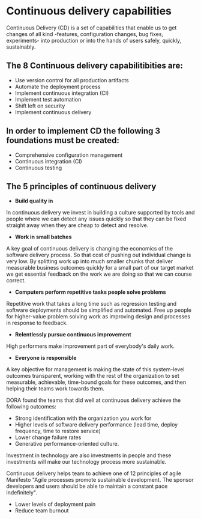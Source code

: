 # Continuous delivery capabilities

Continuous Delivery (CD) is a set of capabilities that enable us to get changes of all kind -features, configuration changes, bug fixes, experiments- into production or into the hands of users safely, quickly, sustainably.

## The 8 Continuous delivery capabilitibities are:
* Use version control for all production artifacts
* Automate the deployment process
* Implement continuous integration (CI)
* Implement test automation
* Shift left on security
* Implement continuous delivery


## In order to implement CD the following 3 foundations must be created:

* Comprehensive configuration management
* Continuous integration (CI)
* Continuous testing


## The 5 principles of continuous delivery

  * **Build quality in**
  
  In continuous delivery we invest in building a culture supported by tools and people where we can detect any issues quickly so that they can be fixed straight away when they are cheap to detect and resolve. 

  * **Work in small batches**
  
  A key goal of continuous delivery is changing the economics of the software delivery process. So that cost of pushing out individual change is very low. By splitting work up into much smaller chunks that deliver measurable business outcomes quickly for a small part of our target market we get essential feedback on the work we are doing so that we can course correct. 
  
  * **Computers perform repetitive tasks people solve problems**
  
  Repetitive work that takes a long time such as regression testing and software deployments should be simplified and automated. Free up people for higher-value problem solving work as improving design and processes in response to feedback.
  
  * **Relentlessly pursue continuous improvement**
  
  High performers make improvement part of everybody's daily work.
  
  * **Everyone is responsible**
  
  A key objective for management is making the state of this system-level outcomes transparent, working with the rest of the organization to set measurable, achievable, time-bound goals for these outcomes, and then helping their teams work towards them. 


DORA found the teams that did well at continuous delivery achieve the following outcomes: 

  - Strong identification with the organization you work for 
  - Higher levels of software delivery performance (lead time, deploy frequency, time to restore service)
  - Lower change failure rates 
  - Generative performance-oriented culture. 
  
Investment in technology are also investments in people and these investments will make our technology process more sustainable. 

Continuous delivery helps team to achieve one of 12 principles of agile Manifesto "Agile processes promote sustainable development. The sponsor developers and users should be able to maintain a constant pace indefinitely". 

  - Lower levels of deployment pain 
  - Reduce team burnout 
  

